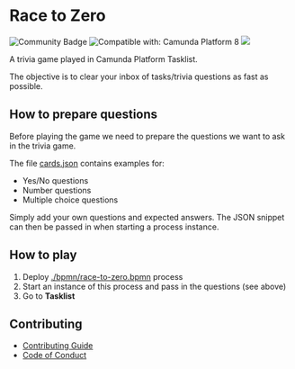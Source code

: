 # Race to Zero
![Community Badge](https://img.shields.io/badge/Community%20Extension-An%20open%20source%20community%20maintained%20project-FF4700)
![Compatible with: Camunda Platform 8](https://img.shields.io/badge/Compatible%20with-Camunda%20Platform%208-0072Ce) 
[![](https://img.shields.io/badge/Lifecycle-Stable-brightgreen)](https://github.com/Camunda-Community-Hub/community/blob/main/extension-lifecycle.md#stable-)

A trivia game played in Camunda Platform Tasklist. 

The objective is to clear your inbox of tasks/trivia questions as fast as possible. 


## How to prepare questions

Before playing the game we need to prepare the questions we want to ask in the trivia game. 

The file [cards.json](./cards.json) contains examples for:
* Yes/No questions
* Number questions
* Multiple choice questions

Simply add your own questions and expected answers. The JSON snippet can then be passed in when starting a process instance.

## How to play
1. Deploy [./bpmn/race-to-zero.bpmn](./bpmn/race-to-zero.bpmn) process
2. Start an instance of this process and pass in the questions (see above)
3. Go to **Tasklist**


## Contributing
* [Contributing Guide](./CONTRIBUTING.md)
* [Code of Conduct](./CODE_OF_CONDUCT.md)
